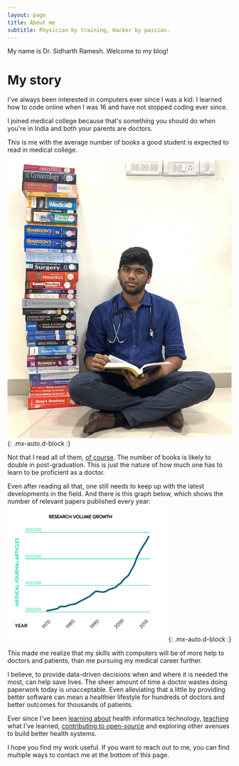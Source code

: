 ```yaml
---
layout: page
title: About me
subtitle: Physician by training, Hacker by passion.
---
```


My name is Dr. Sidharth Ramesh. Welcome to my blog!

# My story
I've always been interested in computers ever since I was a kid. I learned how to code online when I was 16 and have not stopped coding ever since. 

I joined medical college because that's something you should do when you're in India and both your parents are doctors.

This is me with the average number of books a good student is expected to read in medical college.

![me with a lot of books](/assets/blog/aboutme.png){: .mx-auto.d-block :}

Not that I read all of them, [of course]((https://medium.com/@sidharth_ramesh/how-to-pass-a-college-course-with-the-least-possible-effort-5bfb070a0915)). The number of books is likely to double in post-graduation. This is just the nature of how much one has to learn to be proficient as a doctor. 

Even after reading all that, one still needs to keep up with the latest developments in the field. And there is this graph below, which shows the number of relevant papers published every year:  
![exponentially increasing medical research](/assets/blog/increasing_research.png){: .mx-auto.d-block :}

This made me realize that my skills with computers will be of more help to doctors and patients, than me pursuing my medical career further.

I believe, to provide data-driven decisions when and where it is needed the most, can help save lives. The sheer amount of time a doctor wastes doing paperwork today is unacceptable. Even alleviating that a little by providing better software can mean a healthier lifestyle for hundreds of doctors and better outcomes for thousands of patients.

Ever since I've been [learning about](https://www.linkedin.com/in/sidharthramesh1/) health informatics technology, [teaching](https://www.youtube.com/channel/UCNFLZCaDn8St-b8rmuvj38w) what I've learned, [contributing to open-source](https://github.com/sidharthramesh) and exploring other avenues to build better health systems.

I hope you find my work useful. If you want to reach out to me, you can find multiple ways to contact me at the bottom of this page.